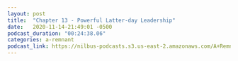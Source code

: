 ```yaml
---
layout: post
title:  "Chapter 13 - Powerful Latter-day Leadership"
date:   2020-11-14-21:49:01 -0500
podcast_duration: "00:24:38.06"
categories: a-remnant
podcast_link: https://nilbus-podcasts.s3.us-east-2.amazonaws.com/A+Remnant+Shall+Return/13+-+Chapter+13+-+Powerful+Latter-day+Leadership.mp3
---
```

